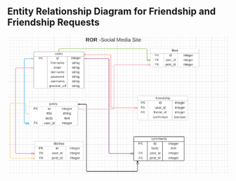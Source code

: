 ## Entity Relationship Diagram for Friendship and Friendship Requests

![screenshot](erd-picture.png)